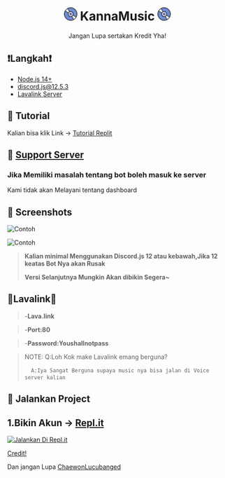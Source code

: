 <h1 align="center"><img src="./assets/logo.gif" width="30px"> KannaMusic <img src="./assets/logo.gif" width="30px"></h1>
<p align="center">Jangan Lupa sertakan Kredit Yha!</p>


## ❗Langkah❗
- [Node.js 14+](https://nodejs.org/en/download/)
- discord.js@12.5.3
- [Lavalink Server](https://github.com/freyacodes/Lavalink#server-configuration)

## 📝 Tutorial
Kalian bisa klik Link ->
[Tutorial Replit](https://github.com/CarameloSz/KannaMusic/blob/main/readme.md)


## 📝 [Support Server](https://discord.gg/fqjdsyEq24)

### Jika Memiliki masalah tentang bot boleh masuk ke server
Kami tidak akan Melayani tentang dashboard


## 📸 Screenshots

![Contoh](https://media.discordapp.net/attachments/838040347278835752/893102970693115914/unknown.png?width=503&height=480)

![Contoh](https://media.discordapp.net/attachments/838040347278835752/893106078869504000/unknown.png?width=964&height=480)



> **Kalian minimal Menggunakan Discord.js 12 atau kebawah,Jika 12 keatas Bot Nya akan Rusak**
>
> **Versi Selanjutnya Mungkin Akan dibikin Segera~**


## **🌟Lavalink🌟**

>-**Lava.link**

>-**Port:80**

>-**Password:Youshallnotpass**

> NOTE: Q:Loh Kok make Lavalink emang berguna?
>       
>       A:Iya Sangat Berguna supaya music nya bisa jalan di Voice server kalian

## 💨 Jalankan Project

## 1.Bikin Akun -> [Repl.it](https://repl.it)


[![Jalankan Di Repl.it](https://repl.it/badge/github/SudhanPlayz/Discord-MusicBot)](https://replit.com/github/CarameloSz/KannaMusic)





[Credit!](https://github.com/SudhanPlayz/Discord-MusicBot)



Dan jangan Lupa
[ChaewonLucubanged](https://media.discordapp.net/attachments/838625124994252801/893107901231681576/db529151f5615172c35a878a0d120cad.jpg?width=360&height=480)
